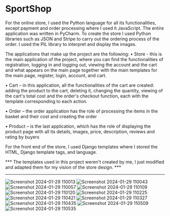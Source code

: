 # SportShop

For the online store, I used the Python language for all its functionalities, except payment and order processing where I used it
JavaScript. The entire application was written in PyCharm. To create the store I used Python libraries such as JSON and Stripe to carry out the ordering process of the order. I used the PIL library to interpret and display the images.


The applications that make up the project are the following:
• Store - this is the main application of the project, where you can find the functionalities of registration, logging in and logging out, viewing the account and the cart and what appears on the main page together with the main templates for the main page, register, login, account, and cart.

• Cart – in this application, all the functionalities of the cart are created: adding the product to the cart, deleting it, changing the quantity, viewing
of the cart's total cost and the order's checkout function, each with the template corresponding to each action.

• Order – the order application has the role of processing the items in the basket and their cost and creating the order

• Product – is the last application, which has the role of displaying the product page with all its details, images, price, description, reviews and rating
by buyers


For the front end of the store, I used Django templates where I stored the HTML, Django template tags, and language.

*** The templates used in this project weren't created by me,  I just modified and adapted them for my vision of the store design. ***


------------------------------------------------------------------------------------------------------------------------------------------------------------

![Screenshot 2024-01-29 110013](https://github.com/ialin77/SportShop/assets/135040997/df221850-f12c-44bf-9684-17d06f867abc)
![Screenshot 2024-01-29 110043](https://github.com/ialin77/SportShop/assets/135040997/f88eb828-2b43-4ae0-bc9a-9dacae0aad58)
![Screenshot 2024-01-29 110057](https://github.com/ialin77/SportShop/assets/135040997/a3fd3004-389e-422c-bf53-3a940ec46c02)
![Screenshot 2024-01-29 110109](https://github.com/ialin77/SportShop/assets/135040997/d21b966f-575d-4900-acec-e309d4736e9a)
![Screenshot 2024-01-29 110120](https://github.com/ialin77/SportShop/assets/135040997/0979c4dc-393a-4834-8849-fc3b1604486f)
![Screenshot 2024-01-29 110225](https://github.com/ialin77/SportShop/assets/135040997/451eda37-6cc1-4c65-aee2-ebdb47b22f31)
![Screenshot 2024-01-29 110421](https://github.com/ialin77/SportShop/assets/135040997/77ccc967-6bb8-43ea-bdd4-36ff22ce6f62)
![Screenshot 2024-01-29 110327](https://github.com/ialin77/SportShop/assets/135040997/cd85b828-602a-497a-b496-dd2392aaad2c)
![Screenshot 2024-01-29 110435](https://github.com/ialin77/SportShop/assets/135040997/b9ef6d2c-a89e-475c-beff-50512f47ed54)
![Screenshot 2024-01-29 110509](https://github.com/ialin77/SportShop/assets/135040997/884663e8-5c8e-42c3-986c-fde8919897d3)
![Screenshot 2024-01-29 110535](https://github.com/ialin77/SportShop/assets/135040997/990949ce-4c96-4eee-bf20-fbd79b9493bc)

